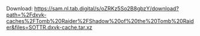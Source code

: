 Download: https://sam.nl.tab.digital/s/oZRKz5So2B8gbzY/download?path=%2Fdxvk-caches%2FTomb%20Raider%2FShadow%20of%20the%20Tomb%20Raider&files=SOTTR.dxvk-cache.tar.xz
